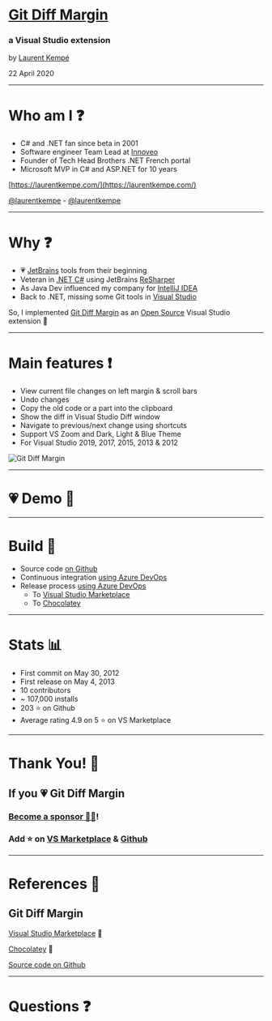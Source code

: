 <!-- .slide: data-background-image="https://live.staticflickr.com/65535/49476819197_ce5559e3e6_o.jpg" -->

# [Git Diff Margin](https://marketplace.visualstudio.com/items?itemName=LaurentKempe.GitDiffMargin)
### a Visual Studio extension

by [Laurent Kempé](https://laurentkempe.com)

22 April 2020

---

<!-- .slide: data-background-image="https://live.staticflickr.com/65535/49476819197_ce5559e3e6_o.jpg" -->

# Who am I ❓

* C# and .NET fan since beta in 2001
* Software engineer Team Lead at [Innoveo](https://www.innoveo.com/)
* Founder of Tech Head Brothers .NET French portal
* Microsoft MVP in C# and ASP.NET for 10 years

<i class="fas fa-rss-square"></i> [https://laurentkempe.com/](https://laurentkempe.com/)

<i class="fab fa-twitter"></i> [@laurentkempe](https://twitter.com/laurentkempe) - <i class="fab fa-github"></i> [@laurentkempe](https://github.com/laurentkempe)

---

# Why ❓

* 💗 [JetBrains](https://www.jetbrains.com/) tools from their beginning
* Veteran in [.NET C#](https://docs.microsoft.com/en-us/dotnet/csharp/getting-started/introduction-to-the-csharp-language-and-the-net-framework) using JetBrains [ReSharper](https://www.jetbrains.com/resharper/)
* As Java Dev influenced my company for [IntelliJ IDEA](https://www.jetbrains.com/idea/)
* Back to .NET, missing some Git tools in [Visual Studio](https://visualstudio.microsoft.com/vs/)

So, I implemented [Git Diff Margin](https://marketplace.visualstudio.com/items?itemName=LaurentKempe.GitDiffMargin) as an [Open Source](https://github.com/laurentkempe/GitDiffMargin) Visual Studio extension 🚀

---

# Main features ❗

* View current file changes on left margin & scroll bars
* Undo changes
* Copy the old code or a part into the clipboard
* Show the diff in Visual Studio Diff window
* Navigate to previous/next change using shortcuts
* Support VS Zoom and Dark, Light & Blue Theme
* For Visual Studio 2019, 2017, 2015, 2013 & 2012

![Git Diff Margin](https://laurentkempe.gallerycdn.vsassets.io/extensions/laurentkempe/gitdiffmargin/3.10.2.268/1576400393832/142621/1/gitdiffmargin-preview.png)
<!-- .element style="border: 0; background: None; box-shadow: None;" -->

---

# 💗 Demo 🚀

---

# Build 🏫

* Source code [on Github](https://github.com/laurentkempe/GitDiffMargin) <i class="fab fa-github"></i>
* Continuous integration [using Azure DevOps](https://dev.azure.com/techheadbrothers/GitDiffMargin/_build?definitionId=7&_a=summary)
* Release process [using Azure DevOps](https://dev.azure.com/techheadbrothers/GitDiffMargin/_release?_a=deployments&view=mine&definitionId=1)
  * To [Visual Studio Marketplace](https://marketplace.visualstudio.com/items?itemName=LaurentKempe.GitDiffMargin)
  * To [Chocolatey](https://chocolatey.org/packages/GitDiffMargin)

---

# Stats 📊

* First commit on May 30, 2012
* First release on May 4, 2013
* 10 contributors
* ~ 107,000 installs
* 203 ⭐ on Github
* Average rating 4.9 on 5 ⭐ on VS Marketplace

---

<!-- .slide: data-background-image="https://live.staticflickr.com/65535/49476819197_ce5559e3e6_o.jpg" -->

# Thank You! 🚀

## If you 💗 Git Diff Margin

### [Become a sponsor 💁‍♂️](https://github.com/sponsors/laurentkempe)!

### Add ⭐ on [VS Marketplace](https://marketplace.visualstudio.com/items?itemName=LaurentKempe.GitDiffMargin) & [Github](https://github.com/laurentkempe/GitDiffMargin)

---

<!-- .slide: data-background-image="https://live.staticflickr.com/65535/49476819197_ce5559e3e6_o.jpg" -->

# References 🔗

## Git Diff Margin

[Visual Studio Marketplace](https://marketplace.visualstudio.com/items?itemName=LaurentKempe.GitDiffMargin) 🚀

[Chocolatey](https://chocolatey.org/packages/GitDiffMargin) 🍫

[Source code on Github](https://github.com/laurentkempe/GitDiffMargin) <i class="fab fa-github"></i>

---

<!-- .slide: data-background-image="https://live.staticflickr.com/65535/49476819197_ce5559e3e6_o.jpg" -->

# Questions ❓
